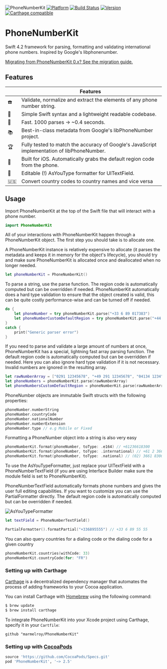![PhoneNumberKit](https://cloud.githubusercontent.com/assets/889949/20864386/a1307950-b9ef-11e6-8a58-e9c5103738e7.png)
[![Platform](https://img.shields.io/cocoapods/p/PhoneNumberKit.svg?maxAge=2592000)](https://cocoapods.org/pods/PhoneNumberKit)
[![Build Status](https://travis-ci.org/marmelroy/PhoneNumberKit.svg?branch=master)](https://travis-ci.org/marmelroy/PhoneNumberKit) [![Version](http://img.shields.io/cocoapods/v/PhoneNumberKit.svg)](https://cocoapods.org/pods/PhoneNumberKit)
[![Carthage compatible](https://img.shields.io/badge/Carthage-compatible-4BC51D.svg?style=flat)](https://github.com/Carthage/Carthage)

# PhoneNumberKit
Swift 4.2 framework for parsing, formatting and validating international phone numbers.
Inspired by Google's libphonenumber.

[Migrating from PhoneNumberKit 0.x? See the migration guide.](https://github.com/marmelroy/PhoneNumberKit/blob/master/Documentation/OXMIGRATIONGUIDE.md)  
## Features

| |Features |
--------------------------|------------------------------------------------------------
:phone: | Validate, normalize and extract the elements of any phone number string.
:100: | Simple Swift syntax and a lightweight readable codebase.
:checkered_flag: | Fast. 1000 parses -> ~0.4 seconds.
:books: | Best-in-class metadata from Google's libPhoneNumber project.
:trophy: | Fully tested to match the accuracy of Google's JavaScript implementation of libPhoneNumber.
:iphone: | Built for iOS. Automatically grabs the default region code from the phone.
📝 | Editable (!) AsYouType formatter for UITextField.
:us: | Convert country codes to country names and vice versa

## Usage

Import PhoneNumberKit at the top of the Swift file that will interact with a phone number.

```swift
import PhoneNumberKit
```

All of your interactions with PhoneNumberKit happen through a PhoneNumberKit object. The first step you should take is to allocate one.

A PhoneNumberKit instance is relatively expensive to allocate (it parses the metadata and keeps it in memory for the object's lifecycle), you should try and make sure PhoneNumberKit is allocated once and deallocated when no longer needed.

```swift
let phoneNumberKit = PhoneNumberKit()
```

To parse a string, use the parse function. The region code is automatically computed but can be overridden if needed. PhoneNumberKit automatically does a hard type validation to ensure that the object created is valid, this can be quite costly performance-wise and can be turned off if needed.
```swift
do {
    let phoneNumber = try phoneNumberKit.parse("+33 6 89 017383")
    let phoneNumberCustomDefaultRegion = try phoneNumberKit.parse("+44 20 7031 3000", withRegion: "GB", ignoreType: true)
}
catch {
    print("Generic parser error")
}
```

If you need to parse and validate a large amount of numbers at once, PhoneNumberKit has a special, lightning fast array parsing function. The default region code is automatically computed but can be overridden if needed. Here you can also ignore hard type validation if it is not necessary. Invalid numbers are ignored in the resulting array.
```swift
let rawNumberArray = ["0291 12345678", "+49 291 12345678", "04134 1234", "09123 12345"]
let phoneNumbers = phoneNumberKit.parse(rawNumberArray)
let phoneNumbersCustomDefaultRegion = phoneNumberKit.parse(rawNumberArray, withRegion: "DE",  ignoreType: true)
```

PhoneNumber objects are immutable Swift structs with the following properties:
```swift
phoneNumber.numberString
phoneNumber.countryCode
phoneNumber.nationalNumber
phoneNumber.numberExtension
phoneNumber.type // e.g Mobile or Fixed
```

Formatting a PhoneNumber object into a string is also very easy
```swift
phoneNumberKit.format(phoneNumber, toType: .e164) // +61236618300
phoneNumberKit.format(phoneNumber, toType: .international) // +61 2 3661 8300
phoneNumberKit.format(phoneNumber, toType: .national) // (02) 3661 8300
```

To use the AsYouTypeFormatter, just replace your UITextField with a PhoneNumberTextField (if you are using Interface Builder make sure the module field is set to PhoneNumberKit).

PhoneNumberTextField automatically formats phone numbers and gives the user full editing capabilities. If you want to customize you can use the PartialFormatter directly. The default region code is automatically computed but can be overridden if needed.  

![AsYouTypeFormatter](http://i.giphy.com/3o6gbgrudyCM8Ak6yc.gif)

```swift
let textField = PhoneNumberTextField()

PartialFormatter().formatPartial("+336895555") // +33 6 89 55 55
```

You can also query countries for a dialing code or the dialing code for a given country
```swift
phoneNumberKit.countries(withCode: 33)
phoneNumberKit.countryCode(for: "FR")
```

### Setting up with Carthage

[Carthage](https://github.com/Carthage/Carthage) is a decentralized dependency manager that automates the process of adding frameworks to your Cocoa application.

You can install Carthage with [Homebrew](http://brew.sh/) using the following command:

```bash
$ brew update
$ brew install carthage
```

To integrate PhoneNumberKit into your Xcode project using Carthage, specify it in your `Cartfile`:

```ogdl
github "marmelroy/PhoneNumberKit"
```

### Setting up with [CocoaPods](http://cocoapods.org/?q=PhoneNumberKit)
```ruby
source 'https://github.com/CocoaPods/Specs.git'
pod 'PhoneNumberKit', '~> 2.5'
```
